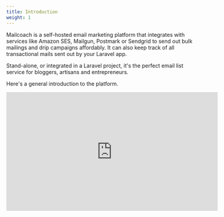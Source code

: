 ```yaml
---
title: Introduction
weight: 1
---
```


Mailcoach is a self-hosted email marketing platform that integrates with services like Amazon SES, Mailgun, Postmark or Sendgrid to send out bulk mailings and drip campaigns affordably. It can also keep track of all transactional mails sent out by your Laravel app.

Stand-alone, or integrated in a Laravel project, it's the perfect email list service for bloggers, artisans and entrepreneurs.

Here's a general introduction to the platform.

<iframe width="560" height="315" src="https://www.youtube.com/embed/b3ZDyewAJYc" title="YouTube video player" frameborder="0" allow="accelerometer; autoplay; clipboard-write; encrypted-media; gyroscope; picture-in-picture" allowfullscreen></iframe>
